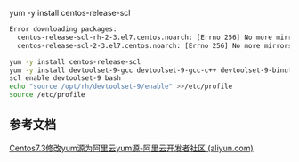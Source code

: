 yum -y install centos-release-scl

```bash
Error downloading packages:
  centos-release-scl-rh-2-3.el7.centos.noarch: [Errno 256] No more mirrors to try.
  centos-release-scl-2-3.el7.centos.noarch: [Errno 256] No more mirrors to try.
```









```bash
yum -y install centos-release-scl
yum -y install devtoolset-9-gcc devtoolset-9-gcc-c++ devtoolset-9-binutils
scl enable devtoolset-9 bash
echo "source /opt/rh/devtoolset-9/enable" >>/etc/profile
source /etc/profile
```





## 参考文档

[Centos7.3修改yum源为阿里云yum源-阿里云开发者社区 (aliyun.com)](https://developer.aliyun.com/article/786782)